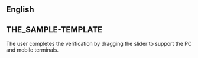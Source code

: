 <span>English</span>
---
## THE_SAMPLE-TEMPLATE
The user completes the verification by dragging the slider to support the PC and mobile terminals.
